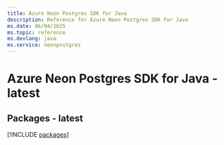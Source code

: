 ```yaml
---
title: Azure Neon Postgres SDK for Java
description: Reference for Azure Neon Postgres SDK for Java
ms.date: 06/04/2025
ms.topic: reference
ms.devlang: java
ms.service: neonpostgres
---
```

# Azure Neon Postgres SDK for Java - latest
## Packages - latest
[!INCLUDE [packages](neon-postgres-index.md)]
